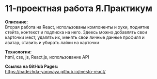 # 11-проектная работа Я.Практикум


**Описание:**
\
Вторая работа на React, использованы компоненты и хуки, поднятие стейта, контекст и подписка на него.
Здеесь можно добавлять свои карточки мест, удалять их, менять свои личные данные профиля и аватар, ставить и убирать лайки на карточки 



**Технологии:**
\
html, css, js, React.js, использование API


**Ссылка на GitHub Pages:**
\
https://nadezhda-yarovaya.github.io/mesto-react/
